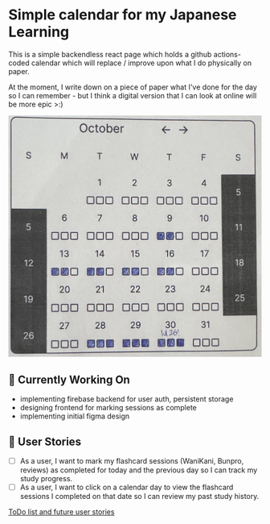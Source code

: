 # Simple calendar for my Japanese Learning

This is a simple backendless react page which holds a github actions-coded calendar which will replace / improve upon what I do physically on paper.

At the moment, I write down on a piece of paper what I've done for the day so I can remember - but I think a digital version that I can look at online will be more epic >:&#41;

<img src="./src/assets/example_image.jpg" width="800">

## 🚀 Currently Working On

- implementing firebase backend for user auth, persistent storage
- designing frontend for marking sessions as complete
- implementing initial figma design

## 📌 User Stories

- [ ] As a user, I want to mark my flashcard sessions (WaniKani, Bunpro, reviews) as completed for today and the previous day so I can track my study progress.
- [ ] As a user, I want to click on a calendar day to view the flashcard sessions I completed on that date so I can review my past study history.

[ToDo list and future user stories](./roadmap.md)
